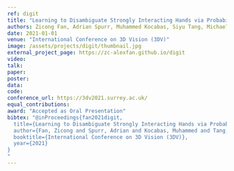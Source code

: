 ```yaml
---
ref: digit
title: "Learning to Disambiguate Strongly Interacting Hands via Probabilistic Per-pixel Part Segmentation"
authors: Zicong Fan, Adrian Spurr, Muhammed Kocabas, Siyu Tang, Michael Black, Otmar Hilliges
date: 2021-01-01
venue: "International Conference on 3D Vision (3DV)"
image: /assets/projects/digit/thumbnail.jpg
external_project_page: https://zc-alexfan.github.io/digit
video: 
talk: 
paper: 
poster: 
data: 
code: 
conference_url: https://3dv2021.surrey.ac.uk/
equal_contributions: 
award: "Accepted as Oral Presentation"
bibtex: "@inProceedings{fan2021digit,
  title={Learning to Disambiguate Strongly Interacting Hands via Probabilistic Per-pixel Part Segmentation},
  author={Fan, Zicong and Spurr, Adrian and Kocabas, Muhammed and Tang, Siyu and Black, Michael and Hilliges, Otmar},
  booktitle={International Conference on 3D Vision (3DV)},
  year={2021}
}
"
---
```

